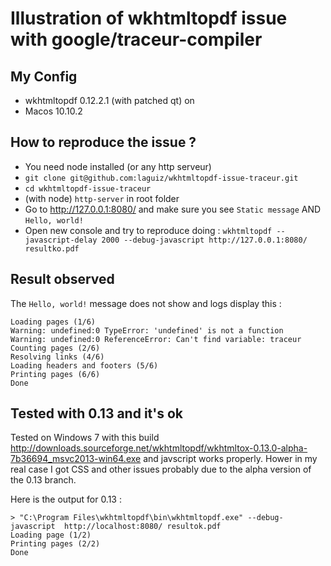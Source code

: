 
# Illustration of wkhtmltopdf issue with google/traceur-compiler

## My Config

- wkhtmltopdf 0.12.2.1 (with patched qt) on 
- Macos 10.10.2

## How to reproduce the issue ?

- You need node installed (or any http serveur)
- `git clone git@github.com:laguiz/wkhtmltopdf-issue-traceur.git`
- `cd wkhtmltopdf-issue-traceur`
- (with node) `http-server` in root folder
- Go to http://127.0.0.1:8080/ and make sure you see `Static message` AND `Hello, world!`
- Open new console and try to reproduce doing : `wkhtmltopdf --javascript-delay 2000 --debug-javascript http://127.0.0.1:8080/ resultko.pdf`

## Result observed

The `Hello, world!` message does not show and logs display this :

```
Loading pages (1/6)
Warning: undefined:0 TypeError: 'undefined' is not a function     
Warning: undefined:0 ReferenceError: Can't find variable: traceur
Counting pages (2/6)                                               
Resolving links (4/6)                                                       
Loading headers and footers (5/6)                                           
Printing pages (6/6)
Done    
```

## Tested with 0.13 and it's ok

Tested on Windows 7 with this build http://downloads.sourceforge.net/wkhtmltopdf/wkhtmltox-0.13.0-alpha-7b36694_msvc2013-win64.exe and javscript works properly. Hower in my real case I got CSS and other issues probably due to the alpha version of the 0.13 branch.

Here is the output for 0.13 :

```
> "C:\Program Files\wkhtmltopdf\bin\wkhtmltopdf.exe" --debug-javascript  http://localhost:8080/ resultok.pdf
Loading page (1/2)
Printing pages (2/2)
Done
```

